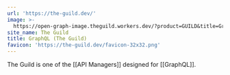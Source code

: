 ```yaml
---
url: 'https://the-guild.dev/'
image: >-
  https://open-graph-image.theguild.workers.dev/?product=GUILD&title=GraphQL%20Tools
site_name: The Guild
title: GraphQL (The Guild)
favicon: 'https://the-guild.dev/favicon-32x32.png'
---
```

The Guild is one of the [[API Managers]] designed for [[GraphQL]].

